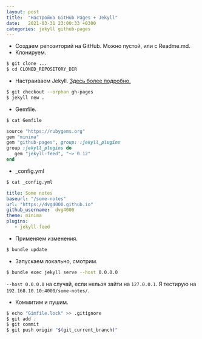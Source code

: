 ```yaml
---
layout: post
title:  "Настройка GitHub Pages + Jekyll"
date:   2021-03-31 23:00:33 +0300
categories: jekyll github-pages
---
```

- Создаем репозиторий на GitHub. Можно пустой, или с Readme.md.
- Клонируем.
```sh
$ git clone ...
$ cd CLONED_REPOSITORY_DIR
```
- Настраиваем Jekyll.
[Здесь более подробно.](https://docs.github.com/en/github/working-with-github-pages/creating-a-github-pages-site-with-jekyll)
```sh
$ git checkout --orphan gh-pages
$ jekyll new .
```
- Gemfile.
```sh
$ cat Gemfile
```
```ruby
source "https://rubygems.org"
gem "minima"
gem "github-pages", group: :jekyll_plugins
group :jekyll_plugins do
   gem "jekyll-feed", "~> 0.12"
end
```
- _config.yml
```sh
$ cat _config.yml
```

  ```yml
  title: Some notes
  baseurl: "/some-notes"
  url: "https://dvg4000.github.io" 
  github_username:  dvg4000
  theme: minima
  plugins:
     - jekyll-feed
  ```

- Применяем изменения.
```sh
$ bundle update
```
- Запускаем локально, смотрим.
```sh
$ bundle exec jekyll serve --host 0.0.0.0
```
`--host 0.0.0.0` на случай, если нельзя зайти на `127.0.0.1`. Я тестирую на 
`192.168.10.10:4000/some-notes/`.
- Коммитим и пушим.
```sh
$ echo "Gimfile.lock" >> .gitignore
$ git add .
$ git commit 
$ git push origin "$(git_current_branch)"
```
